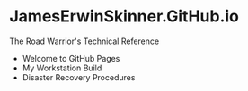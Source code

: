 # JamesErwinSkinner.GitHub.io
The Road Warrior's Technical Reference

* Welcome to GitHub Pages
* My Workstation Build
* Disaster Recovery Procedures
